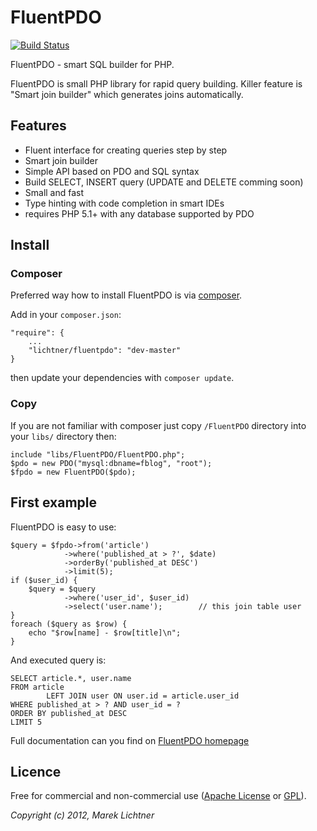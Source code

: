 # FluentPDO

[![Build Status](https://secure.travis-ci.org/lichtner/fluentpdo.png?branch=master)](http://travis-ci.org/lichtner/fluentpdo)

FluentPDO - smart SQL builder for PHP.

FluentPDO is small PHP library for rapid query building. Killer feature is "Smart join builder" which generates joins automatically.

## Features

- Fluent interface for creating queries step by step
- Smart join builder
- Simple API based on PDO and SQL syntax
- Build SELECT, INSERT query (UPDATE and DELETE comming soon)
- Small and fast
- Type hinting with code completion in smart IDEs
- requires PHP 5.1+ with any database supported by PDO

## Install

### Composer

Preferred way how to install FluentPDO is via [composer](http://getcomposer.org/).

Add in your `composer.json`:

	"require": {
		...
		"lichtner/fluentpdo": "dev-master"	
	}

then update your dependencies with `composer update`.

### Copy

If you are not familiar with composer just copy `/FluentPDO` directory into your `libs/` directory then:

	include "libs/FluentPDO/FluentPDO.php";
	$pdo = new PDO("mysql:dbname=fblog", "root");
	$fpdo = new FluentPDO($pdo);
	
## First example

FluentPDO is easy to use:

	$query = $fpdo->from('article')
				->where('published_at > ?', $date)
				->orderBy('published_at DESC')
				->limit(5);
	if ($user_id) {
		$query = $query
				->where('user_id', $user_id)
				->select('user.name');        // this join table user
	}
	foreach ($query as $row) {
		echo "$row[name] - $row[title]\n";
	}

And executed query is:

	SELECT article.*, user.name
	FROM article
    		LEFT JOIN user ON user.id = article.user_id
	WHERE published_at > ? AND user_id = ?
	ORDER BY published_at DESC
	LIMIT 5


Full documentation can you find on [FluentPDO homepage](http://fluentpdo.com)

## Licence

Free for commercial and non-commercial use ([Apache License](http://www.apache.org/licenses/LICENSE-2.0.html) or [GPL](http://www.gnu.org/licenses/gpl-2.0.html)).

*Copyright (c) 2012, Marek Lichtner*

